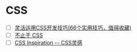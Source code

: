 # CSS

- [ ] [灵活运用CSS开发技巧(66个实用技巧，值得收藏)](https://juejin.im/post/5d4d0ec651882549594e7293)
- [ ] [不止于 CSS](https://github.com/chokcoco/iCSS)
- [ ] [CSS Inspiration -- CSS灵感](https://chokcoco.github.io/CSS-Inspiration/#/./init)
